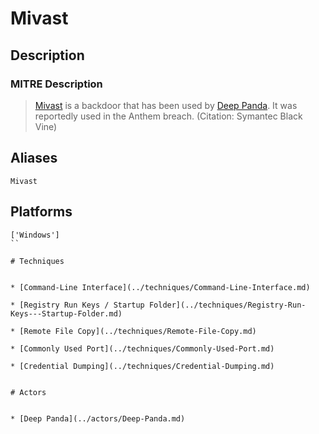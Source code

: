 
# Mivast

## Description

### MITRE Description

> [Mivast](https://attack.mitre.org/software/S0080) is a backdoor that has been used by [Deep Panda](https://attack.mitre.org/groups/G0009). It was reportedly used in the Anthem breach. (Citation: Symantec Black Vine)

## Aliases

```
Mivast
```

## Platforms

```
['Windows']
``

# Techniques


* [Command-Line Interface](../techniques/Command-Line-Interface.md)

* [Registry Run Keys / Startup Folder](../techniques/Registry-Run-Keys---Startup-Folder.md)
    
* [Remote File Copy](../techniques/Remote-File-Copy.md)
    
* [Commonly Used Port](../techniques/Commonly-Used-Port.md)
    
* [Credential Dumping](../techniques/Credential-Dumping.md)
    

# Actors


* [Deep Panda](../actors/Deep-Panda.md)

